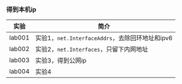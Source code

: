 ### 得到本机ip

|实验|简介|
|---|---|
|lab001|实验1，`net.InterfaceAddrs`，去除回环地址和ipv6|
|lab002|实验2，`net.Interfaces`，只留下内网地址|
|lab003|实验3，得到公网ip|
|lab004|实验4|